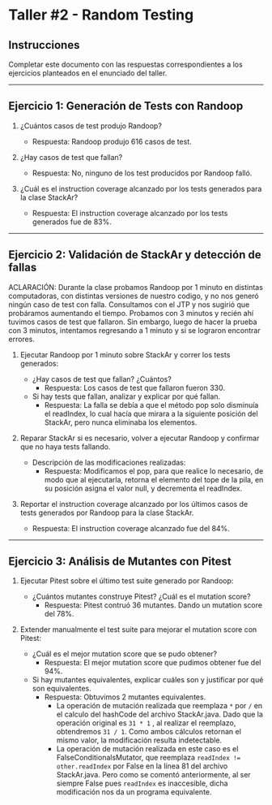 # Taller #2 - Random Testing

## Instrucciones
Completar este documento con las respuestas correspondientes a los ejercicios planteados en el enunciado del taller.

---

## Ejercicio 1: Generación de Tests con Randoop

1. ¿Cuántos casos de test produjo Randoop?
   - Respuesta: Randoop produjo 616 casos de test.

2. ¿Hay casos de test que fallan?
   - Respuesta: No, ninguno de los test producidos por Randoop falló.

3. ¿Cuál es el instruction coverage alcanzado por los tests generados para la clase StackAr?
   - Respuesta: El instruction coverage alcanzado por los tests generados fue de 83%.

---

## Ejercicio 2: Validación de StackAr y detección de fallas

ACLARACIÓN: Durante la clase probamos Randoop por 1 minuto en distintas computadoras, con distintas versiones de nuestro codigo, y no nos generó ningún caso de test con falla.
Consultamos con el JTP y nos sugirió que probáramos aumentando el tiempo. Probamos con 3 minutos y recién ahí tuvimos casos de test que fallaron.
Sin embargo, luego de hacer la prueba con 3 minutos, intentamos regresando a 1 minuto y si se lograron encontrar errores.

1. Ejecutar Randoop por 1 minuto sobre StackAr y correr los tests generados:
   - ¿Hay casos de test que fallan? ¿Cuántos?
     - Respuesta: Los casos de test que fallaron fueron 330.
   - Si hay tests que fallan, analizar y explicar por qué fallan.
     - Respuesta: La falla se debía a que el método pop solo disminuía el readIndex, lo cual hacía que mirara a la siguiente posición del StackAr, pero nunca eliminaba los elementos.
       
2. Reparar StackAr si es necesario, volver a ejecutar Randoop y confirmar que no haya tests fallando.
   - Descripción de las modificaciones realizadas:
     - Respuesta: Modificamos el pop, para que realice lo necesario, de modo que al ejecutarla, retorna el elemento del tope de la pila, en su posición asigna el valor null, y decrementa el readIndex.
       
3. Reportar el instruction coverage alcanzado por los últimos casos de tests generados por Randoop para la clase StackAr.
   - Respuesta: El instruction coverage alcanzado fue del 84%.

---

## Ejercicio 3: Análisis de Mutantes con Pitest

1. Ejecutar Pitest sobre el último test suite generado por Randoop:
   - ¿Cuántos mutantes construye Pitest? ¿Cuál es el mutation score?
     - Respuesta: Pitest contruó 36 mutantes. Dando un mutation score del 78%.

2. Extender manualmente el test suite para mejorar el mutation score con Pitest:
   - ¿Cuál es el mejor mutation score que se pudo obtener?
     - Respuesta: El mejor mutation score que pudimos obtener fue del 94%.
   - Si hay mutantes equivalentes, explicar cuáles son y justificar por qué son equivalentes.
     - Respuesta: Obtuvimos 2 mutantes equivalentes.
        - La operación de mutación realizada que reemplaza `*` por `/` en el calculo del hashCode del archivo StackAr.java. Dado que la operación original es `31 * 1` , al realizar el reemplazo, obtendremos `31 / 1`. Como ambos cálculos retornan el mismo valor, la modificación resulta indetectable.
        - La operación de mutación realizada en este caso es el FalseConditionalsMutator, que reemplaza `readIndex != other.readIndex` por False en la línea 81 del archivo StackAr.java. Pero como se comentó anteriormente, al ser siempre False pues `readIndex` es inaccesible, dicha modificación nos da un programa equivalente.
